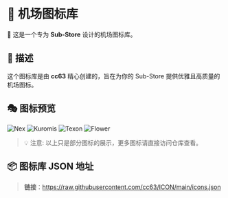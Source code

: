 # 🎨 机场图标库

🌟 这是一个专为 **Sub-Store** 设计的机场图标库。

## 🚀 描述
这个图标库是由 **cc63** 精心创建的，旨在为你的 Sub-Store 提供优雅且高质量的机场图标。

## 🎭 图标预览

![Nex](https://raw.githubusercontent.com/cc63/ICON/main/icons/Nexitally.png)
![Kuromis](https://raw.githubusercontent.com/cc63/ICON/main/icons/Kuromis.png)
![Texon](https://raw.githubusercontent.com/cc63/ICON/main/icons/Texon-konglong.png)
![Flower](https://raw.githubusercontent.com/cc63/ICON/main/icons/Flower.png)

> 💡 注意: 以上只是部分图标的展示，更多图标请直接访问仓库查看。

## 📦 图标库 JSON 地址
> **链接**：https://raw.githubusercontent.com/cc63/ICON/main/icons.json


